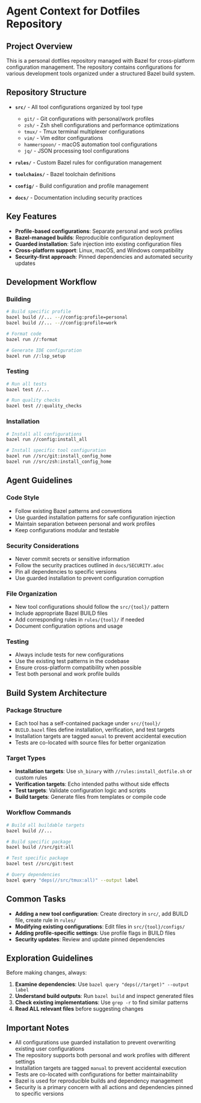 # Agent Context for Dotfiles Repository

## Project Overview

This is a personal dotfiles repository managed with Bazel for cross-platform configuration management. The repository contains configurations for various development tools organized under a structured Bazel build system.

## Repository Structure

- **`src/`** - All tool configurations organized by tool type
  - `git/` - Git configurations with personal/work profiles
  - `zsh/` - Zsh shell configurations and performance optimizations
  - `tmux/` - Tmux terminal multiplexer configurations
  - `vim/` - Vim editor configurations
  - `hammerspoon/` - macOS automation tool configurations
  - `jq/` - JSON processing tool configurations

- **`rules/`** - Custom Bazel rules for configuration management
- **`toolchains/`** - Bazel toolchain definitions
- **`config/`** - Build configuration and profile management
- **`docs/`** - Documentation including security practices

## Key Features

- **Profile-based configurations**: Separate personal and work profiles
- **Bazel-managed builds**: Reproducible configuration deployment
- **Guarded installation**: Safe injection into existing configuration files
- **Cross-platform support**: Linux, macOS, and Windows compatibility
- **Security-first approach**: Pinned dependencies and automated security updates

## Development Workflow

### Building
```bash
# Build specific profile
bazel build //... --//config:profile=personal
bazel build //... --//config:profile=work

# Format code
bazel run //:format

# Generate IDE configuration  
bazel run //:lsp_setup
```

### Testing
```bash
# Run all tests
bazel test //...

# Run quality checks
bazel test //:quality_checks
```

### Installation
```bash
# Install all configurations
bazel run //config:install_all

# Install specific tool configuration
bazel run //src/git:install_config_home
bazel run //src/zsh:install_config_home
```

## Agent Guidelines

### Code Style
- Follow existing Bazel patterns and conventions
- Use guarded installation patterns for safe configuration injection
- Maintain separation between personal and work profiles
- Keep configurations modular and testable

### Security Considerations
- Never commit secrets or sensitive information
- Follow the security practices outlined in `docs/SECURITY.adoc`
- Pin all dependencies to specific versions
- Use guarded installation to prevent configuration corruption

### File Organization
- New tool configurations should follow the `src/{tool}/` pattern
- Include appropriate Bazel BUILD files
- Add corresponding rules in `rules/{tool}/` if needed
- Document configuration options and usage

### Testing
- Always include tests for new configurations
- Use the existing test patterns in the codebase
- Ensure cross-platform compatibility when possible
- Test both personal and work profile builds

## Build System Architecture

### Package Structure
- Each tool has a self-contained package under `src/{tool}/`
- `BUILD.bazel` files define installation, verification, and test targets
- Installation targets are tagged `manual` to prevent accidental execution
- Tests are co-located with source files for better organization

### Target Types
- **Installation targets**: Use `sh_binary` with `//rules:install_dotfile.sh` or custom rules
- **Verification targets**: Echo intended paths without side effects
- **Test targets**: Validate configuration logic and scripts
- **Build targets**: Generate files from templates or compile code

### Workflow Commands
```bash
# Build all buildable targets
bazel build //...

# Build specific package
bazel build //src/git:all

# Test specific package
bazel test //src/git:test

# Query dependencies
bazel query "deps(//src/tmux:all)" --output label
```

## Common Tasks

- **Adding a new tool configuration**: Create directory in `src/`, add BUILD file, create rule in `rules/`
- **Modifying existing configurations**: Edit files in `src/{tool}/configs/`
- **Adding profile-specific settings**: Use profile flags in BUILD files
- **Security updates**: Review and update pinned dependencies

## Exploration Guidelines

Before making changes, always:

1. **Examine dependencies**: Use `bazel query "deps(//target)" --output label`
2. **Understand build outputs**: Run `bazel build` and inspect generated files
3. **Check existing implementations**: Use `grep -r` to find similar patterns
4. **Read ALL relevant files** before suggesting changes

## Important Notes

- All configurations use guarded installation to prevent overwriting existing user configurations
- The repository supports both personal and work profiles with different settings
- Installation targets are tagged `manual` to prevent accidental execution
- Tests are co-located with configurations for better maintainability
- Bazel is used for reproducible builds and dependency management
- Security is a primary concern with all actions and dependencies pinned to specific versions